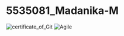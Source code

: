 # 5535081_Madanika-M
![certificate_of_Git](https://github.com/user-attachments/assets/9a92033b-e666-45ba-83e7-a72655c769be)
![Agile](https://github.com/user-attachments/assets/ce9c9341-73fd-41e7-b5a4-288ebc8e02d4)



